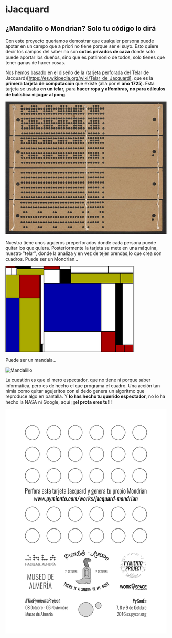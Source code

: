 # iJacquard

## ¿Mandalillo o Mondrian? Solo tu código lo dirá


Con este proyecto queríamos demostrar que cualquier persona puede apotar en un campo que a priori no tiene porque ser el suyo. Esto quiere decir los campos del saber no son **cotos privados de caza** donde solo puede aportar los dueños, sino que es patrimonio de todos, solo tienes que tener ganas de hacer cosas.

Nos hemos basado en el diseño de la (tarjeta perforada del Telar de Jacquard)[https://es.wikipedia.org/wiki/Telar_de_Jacquard], que es la **primera tarjeta de computación** que existe (allá por el **año 1725**). Esta tarjeta se usaba **en un telar**, para **hacer ropa y alfombras, no para cálculos de balística ni jugar al pong**.

![Tarjeta](card.jpg)

Nuestra tiene unos agujeros preperforados donde cada persona puede quitar los que quiera. Posteriormente la tarjeta se mete en una máquina, nuestro "telar", donde la analiza y en vez de tejer prendas,lo que crea son cuadros. Puede ser un Mondrian...

![Pi Mondrian](PiMondrian.png)

Puede ser un mandala...

![Mandalillo](mandalillo.jpeg)

La cuestión es que el mero espectador, que no tiene ni porque saber informática, pero es de hecho el que programa el cuadro. Una acción tan nimia como quitar agujeritos con el dedo genera un algoritmo que reproduce algo en pantalla. Y **lo has hecho tu querido espectador**, no lo ha hecho la NASA ni Google, aquí ¡¡¡**el prota eres tu**!!!

![Tarjeta Pymiento](tarjeta.png)
